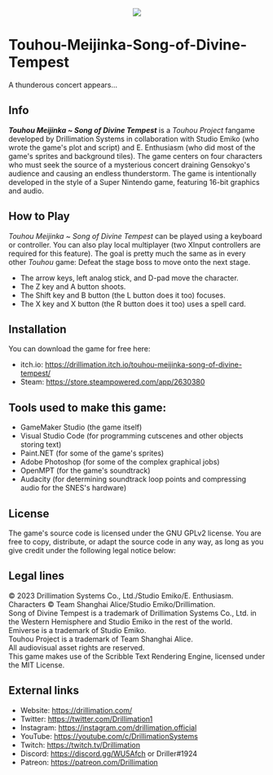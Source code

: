 <p align="center"><img src="https://drillimationcom.files.wordpress.com/2023/05/touhou_meijinka_logo.png"></p>

# Touhou-Meijinka-Song-of-Divine-Tempest
A thunderous concert appears...
## Info
***Touhou Meijinka ~ Song of Divine Tempest*** is a *Touhou Project* fangame developed by Drillimation Systems in collaboration with Studio Emiko (who wrote the game's plot and script) and E. Enthusiasm (who did most of the game's sprites and background tiles). The game centers on four characters who must seek the source of a mysterious concert draining Gensokyo's audience and causing an endless thunderstorm. The game is intentionally developed in the style of a Super Nintendo game, featuring 16-bit graphics and audio.

## How to Play
*Touhou Meijinka ~ Song of Divine Tempest* can be played using a keyboard or controller. You can also play local multiplayer (two XInput controllers are required for this feature). The goal is pretty much the same as in every other *Touhou* game: Defeat the stage boss to move onto the next stage.

- The arrow keys, left analog stick, and D-pad move the character.
- The Z key and A button shoots.
- The Shift key and B button (the L button does it too) focuses.
- The X key and X button (the R button does it too) uses a spell card.

## Installation
You can download the game for free here:
- itch.io: https://drillimation.itch.io/touhou-meijinka-song-of-divine-tempest/
- Steam: https://store.steampowered.com/app/2630380

## Tools used to make this game:
- GameMaker Studio (the game itself)
- Visual Studio Code (for programming cutscenes and other objects storing text)
- Paint.NET (for some of the game's sprites)
- Adobe Photoshop (for some of the complex graphical jobs)
- OpenMPT (for the game's soundtrack)
- Audacity (for determining soundtrack loop points and compressing audio for the SNES's hardware)

## License
The game's source code is licensed under the GNU GPLv2 license. You are free to copy, distribute, or adapt the source code in any way, as long as you give credit under the following legal notice below:

## Legal lines
© 2023 Drillimation Systems Co., Ltd./Studio Emiko/E. Enthusiasm. Characters © Team Shanghai Alice/Studio Emiko/Drillimation.  
Song of Divine Tempest is a trademark of Drillimation Systems Co., Ltd. in the Western Hemisphere and Studio Emiko in the rest of the world.  
Emiverse is a trademark of Studio Emiko.  
Touhou Project is a trademark of Team Shanghai Alice.  
All audiovisual asset rights are reserved.  
This game makes use of the Scribble Text Rendering Engine, licensed under the MIT License.

## External links
* Website: https://drillimation.com/
* Twitter: https://twitter.com/Drillimation1
* Instagram: https://instagram.com/drillimation.official
* YouTube: https://youtube.com/c/DrillimationSystems
* Twitch: https://twitch.tv/Drillimation
* Discord: https://discord.gg/WU5Afch or Driller#1924
* Patreon: https://patreon.com/Drillimation
